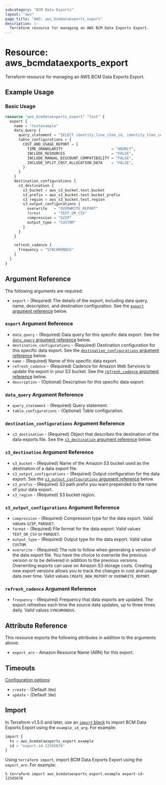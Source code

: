 ```yaml
---
subcategory: "BCM Data Exports"
layout: "aws"
page_title: "AWS: aws_bcmdataexports_export"
description: |-
  Terraform resource for managing an AWS BCM Data Exports Export.
---
```


# Resource: aws_bcmdataexports_export

Terraform resource for managing an AWS BCM Data Exports Export.

## Example Usage

### Basic Usage

```terraform
resource "aws_bcmdataexports_export" "test" {
  export {
    name = "testexample"
    data_query {
      query_statement = "SELECT identity_line_item_id, identity_time_interval, line_item_product_code,line_item_unblended_cost FROM COST_AND_USAGE_REPORT"
      table_configurations = {
        COST_AND_USAGE_REPORT = {
          TIME_GRANULARITY                      = "HOURLY",
          INCLUDE_RESOURCES                     = "FALSE",
          INCLUDE_MANUAL_DISCOUNT_COMPATIBILITY = "FALSE",
          INCLUDE_SPLIT_COST_ALLOCATION_DATA    = "FALSE",
        }
      }
    }
    destination_configurations {
      s3_destination {
        s3_bucket = aws_s3_bucket.test.bucket
        s3_prefix = aws_s3_bucket.test.bucket_prefix
        s3_region = aws_s3_bucket.test.region
        s3_output_configurations {
          overwrite   = "OVERWRITE_REPORT"
          format      = "TEXT_OR_CSV"
          compression = "GZIP"
          output_type = "CUSTOM"
        }
      }
    }

    refresh_cadence {
      frequency = "SYNCHRONOUS"
    }
  }
}
```

## Argument Reference

The following arguments are required:

* `export` - (Required) The details of the export, including data query, name, description, and destination configuration.  See the [`export` argument reference](#export-argument-reference) below.

### `export` Argument Reference

* `data_query` - (Required) Data query for this specific data export. See the [`data_query` argument reference](#data_query-argument-reference) below.
* `destination_configurations` - (Required) Destination configuration for this specific data export. See the [`destination_configurations` argument reference](#destination_configurations-argument-reference) below.
* `name` - (Required) Name of this specific data export.
* `refresh_cadence` - (Required) Cadence for Amazon Web Services to update the export in your S3 bucket. See the [`refresh_cadence` argument reference](#refresh_cadence-argument-reference) below.
* `description` - (Optional) Description for this specific data export.

### `data_query` Argument Reference

* `query_statement` - (Required) Query statement.
* `table_configurations` - (Optional) Table configuration.

### `destination_configurations` Argument Reference

* `s3_destination` - (Required) Object that describes the destination of the data exports file. See the [`s3_destination` argument reference](#s3_destination-argument-reference) below.

### `s3_destination` Argument Reference

* `s3_bucket` - (Required) Name of the Amazon S3 bucket used as the destination of a data export file.
* `s3_output_configurations` - (Required) Output configuration for the data export. See the [`s3_output_configurations` argument reference](#s3_output_configurations-argument-reference) below.
* `s3_prefix` - (Required) S3 path prefix you want prepended to the name of your data export.
* `s3_region` - (Required) S3 bucket region.

### `s3_output_configurations` Argument Reference

* `compression` - (Required) Compression type for the data export. Valid values `GZIP`, `PARQUET`.
* `format` - (Required) File format for the data export. Valid values `TEXT_OR_CSV` or `PARQUET`.
* `output_type` - (Required) Output type for the data export. Valid value `CUSTOM`.
* `overwrite` - (Required) The rule to follow when generating a version of the data export file. You have the choice to overwrite the previous version or to be delivered in addition to the previous versions. Overwriting exports can save on Amazon S3 storage costs. Creating new export versions allows you to track the changes in cost and usage data over time. Valid values `CREATE_NEW_REPORT` or `OVERWRITE_REPORT`.

### `refresh_cadence` Argument Reference

* `frequency` - (Required) Frequency that data exports are updated. The export refreshes each time the source data updates, up to three times daily. Valid values `SYNCHRONOUS`.

## Attribute Reference

This resource exports the following attributes in addition to the arguments above:

* `export_arn` - Amazon Resource Name (ARN) for this export.

## Timeouts

[Configuration options](https://developer.hashicorp.com/terraform/language/resources/syntax#operation-timeouts):

* `create` - (Default `30m`)
* `update` - (Default `30m`)

## Import

In Terraform v1.5.0 and later, use an [`import` block](https://developer.hashicorp.com/terraform/language/import) to import BCM Data Exports Export using the `example_id_arg`. For example:

```terraform
import {
  to = aws_bcmdataexports_export.example
  id = "export-id-12345678"
}
```

Using `terraform import`, import BCM Data Exports Export using the `export_arn`. For example:

```console
% terraform import aws_bcmdataexports_export.example export-id-12345678
```
